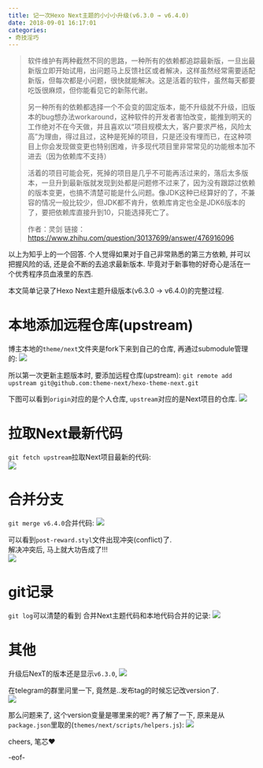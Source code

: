 ```yaml
---
title: 记一次Hexo Next主题的小小小升级(v6.3.0 → v6.4.0)
date: 2018-09-01 16:17:01
categories:
- 奇技淫巧
---
```


> 软件维护有两种截然不同的思路，一种所有的依赖都追踪最新版，一旦出最新版立即开始试用，出问题马上反馈社区或者解决，这样虽然经常需要适配新版，但每次都是小问题，很快就能解决。这是活着的软件，虽然每天都要吃饭很麻烦，但你能看见它的新陈代谢。
> 
> 另一种所有的依赖都选择一个不会变的固定版本，能不升级就不升级，旧版本的bug想办法workaround，这种软件的开发者害怕改变，能推到明天的工作绝对不在今天做，并且喜欢以“项目规模太大，客户要求严格，风险太高”为理由，得过且过，这种是死掉的项目，只是还没有埋而已，在这种项目上你会发现做变更也特别困难，许多现代项目里非常常见的功能根本加不进去（因为依赖库不支持）
> 
> 活着的项目可能会死，死掉的项目是几乎不可能再活过来的，落后太多版本，一旦升到最新版就发现到处都是问题修不过来了，因为没有跟踪过依赖的版本变更，也搞不清楚可能是什么问题。像JDK这种已经算好的了，不兼容的情况一般比较少，但JDK都不肯升，依赖库肯定也全是JDK6版本的了，要把依赖库直接升到10，只能选择死亡了。
> 
> 作者：灵剑
链接：https://www.zhihu.com/question/30137699/answer/476916096

以上为知乎上的一个回答. 个人觉得如果对于自己非常熟悉的第三方依赖, 并可以把握风险的话, 还是会不断的去追求最新版本. 毕竟对于新事物的好奇心是活在一个优秀程序员血液里的东西. 

本文简单记录了Hexo Next主题升级版本(v6.3.0 → v6.4.0)的完整过程.  

<!--more-->

# 本地添加远程仓库(upstream)
博主本地的`theme/next`文件夹是fork下来到自己的仓库, 再通过submodule管理的: 
![](/images/blog/1800901_hexo_next_update/15357925972575.jpg)

所以第一次更新主题版本时, 要添加远程仓库(upstream): `git remote add upstream git@github.com:theme-next/hexo-theme-next.git`

下图可以看到`origin`对应的是个人仓库, `upstream`对应的是Next项目的仓库. 
![](/images/blog/1800901_hexo_next_update/15463587822040.jpg)

# 拉取Next最新代码
`git fetch upstream`拉取Next项目最新的代码:   
![](/images/blog/1800901_hexo_next_update/15357928615366.jpg)

# 合并分支
`git merge v6.4.0`合并代码:
![](/images/blog/1800901_hexo_next_update/15357931212528.jpg)

可以看到`post-reward.styl`文件出现冲突(conflict)了.    
解决冲突后, 马上就大功告成了!!!    
![](/images/blog/1800901_hexo_next_update/15357932201665.jpg)

# git记录
`git log`可以清楚的看到 合并Next主题代码和本地代码合并的记录:
![](/images/blog/1800901_hexo_next_update/15357933184002.jpg)

# 其他
升级后NexT的版本还是显示`v6.3.0`, 
![](/images/blog/1800901_hexo_next_update/15358741539618.jpg)

在telegram的群里问里一下, 竟然是..发布tag的时候忘记改version了.   
![](/images/blog/1800901_hexo_next_update/15358762828266.jpg)

那么问题来了, 这个version变量是哪里来的呢? 再了解了一下, 原来是从`package.json`里取的(`themes/next/scripts/helpers.js`):
![](/images/blog/1800901_hexo_next_update/15358846331974.jpg)


cheers, 笔芯❤️

-eof-


